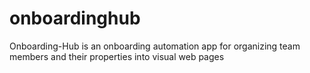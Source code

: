 # onboardinghub
Onboarding-Hub is an onboarding automation app for organizing team members and their properties into visual web pages

